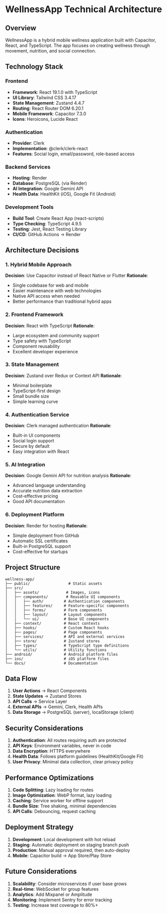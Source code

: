 # WellnessApp Technical Architecture

## Overview
WellnessApp is a hybrid mobile wellness application built with Capacitor, React, and TypeScript. The app focuses on creating wellness through movement, nutrition, and social connection.

## Technology Stack

### Frontend
- **Framework**: React 19.1.0 with TypeScript
- **UI Library**: Tailwind CSS 3.4.17
- **State Management**: Zustand 4.4.7
- **Routing**: React Router DOM 6.20.1
- **Mobile Framework**: Capacitor 7.3.0
- **Icons**: Heroicons, Lucide React

### Authentication
- **Provider**: Clerk
- **Implementation**: @clerk/clerk-react
- **Features**: Social login, email/password, role-based access

### Backend Services
- **Hosting**: Render
- **Database**: PostgreSQL (via Render)
- **AI Integration**: Google Gemini API
- **Health Data**: HealthKit (iOS), Google Fit (Android)

### Development Tools
- **Build Tool**: Create React App (react-scripts)
- **Type Checking**: TypeScript 4.9.5
- **Testing**: Jest, React Testing Library
- **CI/CD**: GitHub Actions → Render

## Architecture Decisions

### 1. Hybrid Mobile Approach
**Decision**: Use Capacitor instead of React Native or Flutter
**Rationale**:
- Single codebase for web and mobile
- Easier maintenance with web technologies
- Native API access when needed
- Better performance than traditional hybrid apps

### 2. Frontend Framework
**Decision**: React with TypeScript
**Rationale**:
- Large ecosystem and community support
- Type safety with TypeScript
- Component reusability
- Excellent developer experience

### 3. State Management
**Decision**: Zustand over Redux or Context API
**Rationale**:
- Minimal boilerplate
- TypeScript-first design
- Small bundle size
- Simple learning curve

### 4. Authentication Service
**Decision**: Clerk managed authentication
**Rationale**:
- Built-in UI components
- Social login support
- Secure by default
- Easy integration with React

### 5. AI Integration
**Decision**: Google Gemini API for nutrition analysis
**Rationale**:
- Advanced language understanding
- Accurate nutrition data extraction
- Cost-effective pricing
- Good API documentation

### 6. Deployment Platform
**Decision**: Render for hosting
**Rationale**:
- Simple deployment from GitHub
- Automatic SSL certificates
- Built-in PostgreSQL support
- Cost-effective for startups

## Project Structure

```
wellness-app/
├── public/                 # Static assets
├── src/
│   ├── assets/            # Images, icons
│   ├── components/        # Reusable UI components
│   │   ├── auth/         # Authentication components
│   │   ├── features/     # Feature-specific components
│   │   ├── forms/        # Form components
│   │   ├── layout/       # Layout components
│   │   └── ui/           # Base UI components
│   ├── context/          # React contexts
│   ├── hooks/            # Custom React hooks
│   ├── pages/            # Page components
│   ├── services/         # API and external services
│   ├── store/            # Zustand stores
│   ├── types/            # TypeScript type definitions
│   └── utils/            # Utility functions
├── android/              # Android platform files
├── ios/                  # iOS platform files
└── docs/                 # Documentation

```

## Data Flow

1. **User Actions** → React Components
2. **State Updates** → Zustand Stores
3. **API Calls** → Service Layer
4. **External APIs** → Gemini, Clerk, Health APIs
5. **Data Storage** → PostgreSQL (server), localStorage (client)

## Security Considerations

1. **Authentication**: All routes requiring auth are protected
2. **API Keys**: Environment variables, never in code
3. **Data Encryption**: HTTPS everywhere
4. **Health Data**: Follows platform guidelines (HealthKit/Google Fit)
5. **User Privacy**: Minimal data collection, clear privacy policy

## Performance Optimizations

1. **Code Splitting**: Lazy loading for routes
2. **Image Optimization**: WebP format, lazy loading
3. **Caching**: Service worker for offline support
4. **Bundle Size**: Tree shaking, minimal dependencies
5. **API Calls**: Debouncing, request caching

## Deployment Strategy

1. **Development**: Local development with hot reload
2. **Staging**: Automatic deployment on staging branch push
3. **Production**: Manual approval required, then auto-deploy
4. **Mobile**: Capacitor build → App Store/Play Store

## Future Considerations

1. **Scalability**: Consider microservices if user base grows
2. **Real-time**: WebSocket for group features
3. **Analytics**: Add Mixpanel or Amplitude
4. **Monitoring**: Implement Sentry for error tracking
5. **Testing**: Increase test coverage to 80%+